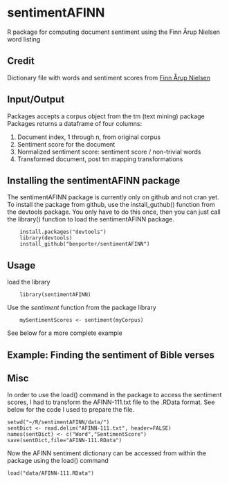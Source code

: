 sentimentAFINN
==============

R package for computing document sentiment using the Finn Årup Nielsen word listing

## Credit

Dictionary file with words and sentiment scores from <a href="http://www2.imm.dtu.dk/pubdb/views/publication_details.php?id=6010">Finn Årup Nielsen</a>

## Input/Output

Packages accepts a corpus object from the tm (text mining) package
Packages returns a dataframe of four columns:

1) Document index, 1 through n, from original corpus
2) Sentiment score for the document
3) Normalized sentiment score: sentiment score / non-trivial words
4) Transformed document, post tm mapping transformations

## Installing the sentimentAFINN package

The sentimentAFINN package is currently only on github and not cran yet.  To install the package from github, use the install_guthub() function from the devtools package.  You only have to do this once, then you can just call the library() function to load the sentimentAFINN package.

        install.packages("devtools")
        library(devtools)
        install_github("benporter/sentimentAFINN")
        

## Usage

load the library

        library(sentimentAFINN)

Use the <i>sentiment</i> function from the package library

        mySentimentScores <- sentiment(myCorpus)

See below for a more complete example

## Example:  Finding the sentiment of Bible verses

## Misc

In order to use the load() command in the package to access the sentiment scores, I had to transform the AFINN-111.txt file to the .RData format. See below for the code I used to prepare the file.

    setwd("~/R/sentimentAFINN/data/")
    sentDict <- read.delim("AFINN-111.txt", header=FALSE)
    names(sentDict) <- c("Word","SentimentScore")
    save(sentDict,file="AFINN-111.RData")
    
Now the AFINN sentiment dictionary can be accessed from within the package using the load() command

    load("data/AFINN-111.RData")
